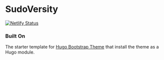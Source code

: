 # SudoVersity

[![Netlify Status](https://api.netlify.com/api/v1/badges/ee0690a2-6812-4921-b536-f5b5b37cd66a/deploy-status)](https://app.netlify.com/sites/hugoversity/deploys)

### Built On

The starter template for [Hugo Bootstrap Theme](https://github.com/razonyang/hugo-theme-bootstrap) that install the theme as a Hugo module.

